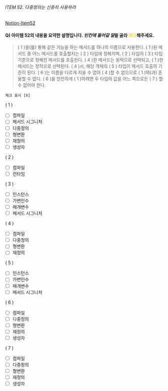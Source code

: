 ###### ITEM 52. 다중정의는 신중히 사용하라

[Notion-Item52](https://suyeap.notion.site/52-0d8d2c7d3dbf4eb3b5faf41fdaddf603?pvs=4)

#### Q) 아이템 52의 내용을 요약한 설명입니다. *빈칸에 들어갈 말*을 골라 <span style="color:#ffd33d">체크</span>해주세요.

>( 1 )을(를) 통해 같은 기능을 하는 메서드를 하나의 이름으로 사용한다.
>( 1 )된 메서드 중 어느 메서드를 호출할지는 ( 2 ) 타임에 정해지며, ( 2 ) 타임의 ( 3 ) 타입 기준으로 정해진 메서드를 호출한다. 
>( 4 )한 메서드는 동적으로 선택되고, ( 1 )한 메서드는 정적으로 선택된다. ( 4 )시, 해당 객체의 ( 5 ) 타입이 메서드 호출의 기준이 된다.
> ( 6 )는 이름을 다르게 지을 수 없어 ( 4 )할 수 없으므로 ( 1 )와(과) 혼용할 수 없다. 
> ( 6 )를 안전하게 ( 1 )하려면 두 타입의 값을 어느 쪽으로든 ( 7 ) 할 수 없어야 한다. 

`` 체크 표시 [X] `` 

( 1 ) 
* [ ] 컴파일
* [ ] 메서드 시그니처
* [ ] 다중정의
* [ ] 형변환
* [ ] 재정의
* [ ] 생성자

( 2 )
* [ ] 컴파일
* [ ] 런타임

( 3 )
* [ ] 인스턴스
* [ ] 가변인수
* [ ] 매개변수
* [ ] 메서드 시그니처

( 4 )
* [ ] 컴파일
* [ ] 다중정의
* [ ] 형변환
* [ ] 재정의

( 5 ) 
* [ ] 인스턴스
* [ ] 가변인수
* [ ] 매개변수
* [ ] 메서드 시그니처

( 6 )
* [ ] 컴파일
* [ ] 다중정의
* [ ] 형변환
* [ ] 재정의
* [ ] 생성자

( 7 )
* [ ] 컴파일
* [ ] 다중정의
* [ ] 형변환
* [ ] 재정의
* [ ] 생성자